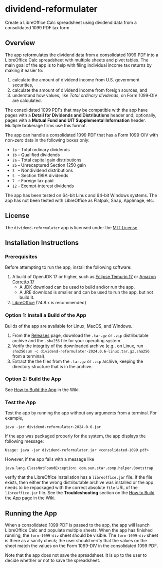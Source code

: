 # dividend-reformulater
Create a LibreOffice Calc spreadsheet using dividend data from a consolidated 1099 PDF tax form

## Overview
The app reformulates the dividend data from a consolidated 1099 PDF into a LibreOffice Calc spreadsheet with multiple sheets and pivot tables.
The main goal of the app is to help with filing individual income tax returns by making it easier to:

1. calculate the amount of dividend income from U.S. government securities,
2. calculate the amount of dividend income from foreign sources, and
3. understand how values, like *Total ordinary dividends*, on Form 1099-DIV are calculated.

The consolidated 1099 PDFs that may be compatible with the app have pages with a **Detail for Dividends and Distributions**
header and, optionally, pages with a **Mutual Fund and UIT Supplemental Information** header.
Multiple brokerage firms use this format.

The app can handle a consolidated 1099 PDF that has a Form 1099-DIV with non-zero data in the following boxes only:

* `1a` &ndash; Total ordinary dividends
* `1b` &ndash; Qualified dividends
* `2a` &ndash; Total capital gain distributions
* `2b` &ndash; Unrecaptured Section 1250 gain
* `3 ` &ndash; Nondividend distributions
* `5 ` &ndash; Section 199A dividends
* `7 ` &ndash; Foreign tax paid
* `12` &ndash; Exempt-interest dividends

The app has been tested on 64-bit Linux and 64-bit Windows systems.
The app has not been tested with LibreOffice as Flatpak, Snap, AppImage, etc.

## License
The `dividend-reformulater` app is licensed under the [MIT License](/LICENSE).

## Installation Instructions
### Prerequisites
Before attempting to run the app, install the following software:

1. A build of OpenJDK 17 or higher, such as [Eclipse Temurin 17](https://adoptium.net/temurin/releases/?version=17) or [Amazon Corretto 17](https://aws.amazon.com/corretto/)
   - A JDK download can be used to build and/or run the app.
   - A JRE download is smaller and can be used to run the app, but not build it.
2. [LibreOffice](https://www.libreoffice.org/download/download-libreoffice/) (24.8.x is recommended)

### Option 1: Install a Build of the App
Builds of the app are available for Linux, MacOS, and Windows.

1. From the [Releases](/../../releases) page, download the `.tar.gz` or `.zip` distributable archive and the `.sha256` file for your operating system.
2. Verify the integrity of the downloaded archive (e.g., on Linux, run `sha256sum -c dividend-reformulater-2024.0.6-linux.tar.gz.sha256` from a terminal).
3. Extract the the files from the `.tar.gz` or `.zip` archive, keeping the directory structure that is in the archive.

### Option 2: Build the App
See [How to Build the App](/../../wiki/How-to-Build-the-App) in the Wiki.

### Test the App
Test the app by running the app without any arguments from a terminal. For example,

```Shell
java -jar dividend-reformulater-2024.0.6.jar
```

If the app was packaged properly for the system, the app displays the following message:

```
Usage: java -jar dividend-reformulater.jar <consolidated-1099.pdf>
```

However, if the app fails with a message like

```
java.lang.ClassNotFoundException: com.sun.star.comp.helper.Bootstrap
```

verify that the LibreOffice installation has a `libreoffice.jar` file.
If the file exists, then either the wrong distributable archive was installed or the app needs to be repackaged with the
correct absolute `file` URL of the `libreoffice.jar` file.
See the **Troubleshooting** section on the [How to Build the App](/../../wiki/How-to-Build-the-App) page in the Wiki.

## Running the App
When a consolidated 1099 PDF is passed to the app, the app will launch LibreOffice Calc and populate multiple sheets.
When the app has finished running, the `form-1099-div` sheet should be visible.
The `form-1099-div` sheet is there as a sanity check;
the user should verify that the values on the sheet match the values on the Form 1099-DIV in the consolidated 1099 PDF.

Note that the app does not save the spreadsheet. It is up to the user to decide whether or not to save the spreadsheet.
